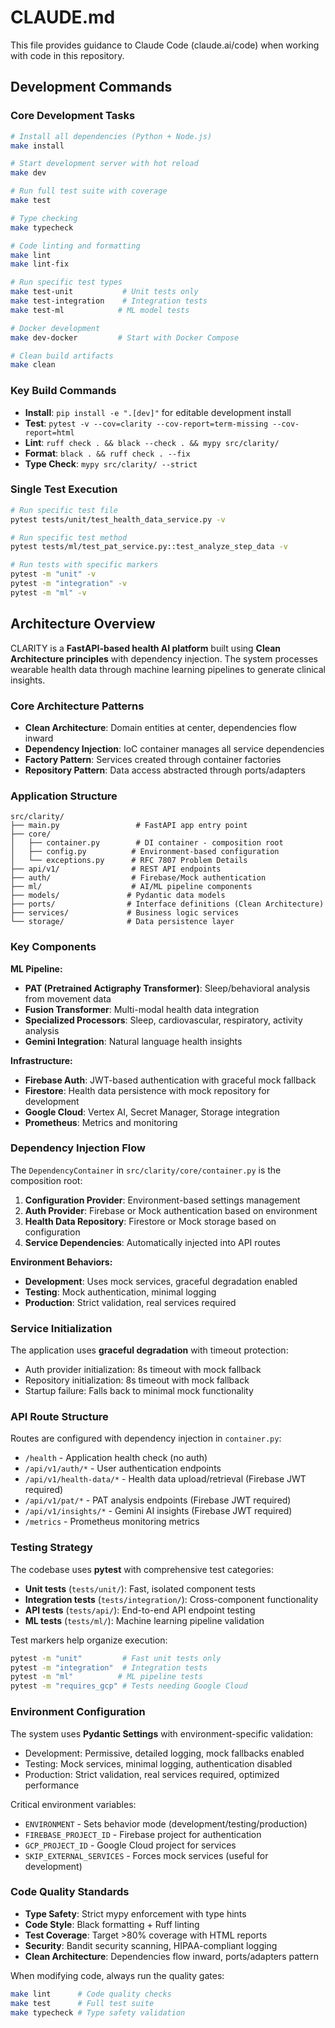 # CLAUDE.md

This file provides guidance to Claude Code (claude.ai/code) when working with code in this repository.

## Development Commands

### Core Development Tasks
```bash
# Install all dependencies (Python + Node.js)
make install

# Start development server with hot reload
make dev

# Run full test suite with coverage
make test

# Type checking
make typecheck

# Code linting and formatting
make lint
make lint-fix

# Run specific test types
make test-unit           # Unit tests only
make test-integration    # Integration tests
make test-ml            # ML model tests

# Docker development
make dev-docker         # Start with Docker Compose

# Clean build artifacts
make clean
```

### Key Build Commands
- **Install**: `pip install -e ".[dev]"` for editable development install
- **Test**: `pytest -v --cov=clarity --cov-report=term-missing --cov-report=html`
- **Lint**: `ruff check . && black --check . && mypy src/clarity/`
- **Format**: `black . && ruff check . --fix`
- **Type Check**: `mypy src/clarity/ --strict`

### Single Test Execution
```bash
# Run specific test file
pytest tests/unit/test_health_data_service.py -v

# Run specific test method
pytest tests/ml/test_pat_service.py::test_analyze_step_data -v

# Run tests with specific markers
pytest -m "unit" -v
pytest -m "integration" -v
pytest -m "ml" -v
```

## Architecture Overview

CLARITY is a **FastAPI-based health AI platform** built using **Clean Architecture principles** with dependency injection. The system processes wearable health data through machine learning pipelines to generate clinical insights.

### Core Architecture Patterns
- **Clean Architecture**: Domain entities at center, dependencies flow inward
- **Dependency Injection**: IoC container manages all service dependencies  
- **Factory Pattern**: Services created through container factories
- **Repository Pattern**: Data access abstracted through ports/adapters

### Application Structure
```
src/clarity/
├── main.py                 # FastAPI app entry point
├── core/
│   ├── container.py        # DI container - composition root
│   ├── config.py          # Environment-based configuration
│   └── exceptions.py      # RFC 7807 Problem Details
├── api/v1/                # REST API endpoints
├── auth/                  # Firebase/Mock authentication
├── ml/                    # AI/ML pipeline components
├── models/               # Pydantic data models
├── ports/                # Interface definitions (Clean Architecture)
├── services/             # Business logic services
└── storage/              # Data persistence layer
```

### Key Components

**ML Pipeline:**
- **PAT (Pretrained Actigraphy Transformer)**: Sleep/behavioral analysis from movement data
- **Fusion Transformer**: Multi-modal health data integration  
- **Specialized Processors**: Sleep, cardiovascular, respiratory, activity analysis
- **Gemini Integration**: Natural language health insights

**Infrastructure:**
- **Firebase Auth**: JWT-based authentication with graceful mock fallback
- **Firestore**: Health data persistence with mock repository for development
- **Google Cloud**: Vertex AI, Secret Manager, Storage integration
- **Prometheus**: Metrics and monitoring

### Dependency Injection Flow

The `DependencyContainer` in `src/clarity/core/container.py` is the composition root:

1. **Configuration Provider**: Environment-based settings management
2. **Auth Provider**: Firebase or Mock authentication based on environment  
3. **Health Data Repository**: Firestore or Mock storage based on configuration
4. **Service Dependencies**: Automatically injected into API routes

**Environment Behaviors:**
- **Development**: Uses mock services, graceful degradation enabled
- **Testing**: Mock authentication, minimal logging  
- **Production**: Strict validation, real services required

### Service Initialization

The application uses **graceful degradation** with timeout protection:
- Auth provider initialization: 8s timeout with mock fallback
- Repository initialization: 8s timeout with mock fallback  
- Startup failure: Falls back to minimal mock functionality

### API Route Structure

Routes are configured with dependency injection in `container.py`:
- `/health` - Application health check (no auth)
- `/api/v1/auth/*` - User authentication endpoints
- `/api/v1/health-data/*` - Health data upload/retrieval (Firebase JWT required)
- `/api/v1/pat/*` - PAT analysis endpoints (Firebase JWT required)
- `/api/v1/insights/*` - Gemini AI insights (Firebase JWT required)
- `/metrics` - Prometheus monitoring metrics

### Testing Strategy

The codebase uses **pytest** with comprehensive test categories:
- **Unit tests** (`tests/unit/`): Fast, isolated component tests
- **Integration tests** (`tests/integration/`): Cross-component functionality  
- **API tests** (`tests/api/`): End-to-end API endpoint testing
- **ML tests** (`tests/ml/`): Machine learning pipeline validation

Test markers help organize execution:
```bash
pytest -m "unit"         # Fast unit tests only
pytest -m "integration"  # Integration tests  
pytest -m "ml"          # ML pipeline tests
pytest -m "requires_gcp" # Tests needing Google Cloud
```

### Environment Configuration

The system uses **Pydantic Settings** with environment-specific validation:
- Development: Permissive, detailed logging, mock fallbacks enabled
- Testing: Mock services, minimal logging, authentication disabled
- Production: Strict validation, real services required, optimized performance

Critical environment variables:
- `ENVIRONMENT` - Sets behavior mode (development/testing/production)
- `FIREBASE_PROJECT_ID` - Firebase project for authentication
- `GCP_PROJECT_ID` - Google Cloud project for services
- `SKIP_EXTERNAL_SERVICES` - Forces mock services (useful for development)

### Code Quality Standards

- **Type Safety**: Strict mypy enforcement with type hints
- **Code Style**: Black formatting + Ruff linting
- **Test Coverage**: Target >80% coverage with HTML reports
- **Security**: Bandit security scanning, HIPAA-compliant logging
- **Clean Architecture**: Dependencies flow inward, ports/adapters pattern

When modifying code, always run the quality gates:
```bash
make lint      # Code quality checks
make test      # Full test suite  
make typecheck # Type safety validation
```